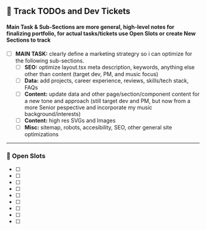 ## 🧭 Track TODOs and Dev Tickets

#### Main Task & Sub-Sections are more general, high-level notes for finalizing portfolio, for actual tasks/tickets use Open Slots or create New Sections to track

- [ ] **MAIN TASK:** clearly define a marketing strategry so i can optimize for the following sub-sections.
  - [ ] **SEO:** optimize layout.tsx meta description, keywords, anything else other than content (target dev, PM, and music focus)
  - [ ] **Data:** add projects, career experience, reviews, skills/tech stack, FAQs
  - [ ] **Content:** update data and other page/section/component content for a new tone and approach (still target dev and PM, but now from a more Senior pespective and incorporate my music background/interests)
  - [ ] **Content:** high res SVGs and Images
  - [ ] **Misc:** sitemap, robots, accesibility, SEO, other general site optimizations

---

### 🔹 Open Slots

- [ ]
- [ ]
- [ ]
- [ ]
- [ ]
- [ ]
- [ ]
- [ ]
- [ ]
